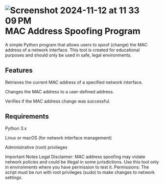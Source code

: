 ![Screenshot 2024-11-12 at 11 33 09 PM](https://github.com/user-attachments/assets/09a379a6-4b44-401b-bd68-092c20a3fc42)
MAC Address Spoofing Program
=============================
A simple Python program that allows users to spoof (change) the MAC address of a network interface. This tool is created for educational purposes and should only be used in safe, legal environments.

Features
---------
Retrieves the current MAC address of a specified network interface.

Changes the MAC address to a user-defined address.

Verifies if the MAC address change was successful.

Requirements
-------------
Python 3.x

Linux or macOS (for network interface management)

Administrative (root) privileges

Important Notes
Legal Disclaimer: MAC address spoofing may violate network policies and could be illegal in some jurisdictions. Use this tool only in environments where you have permission to test it.
Permissions: The script must be run with root privileges (sudo) to make changes to network settings.

